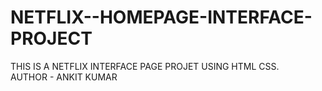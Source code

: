 # NETFLIX--HOMEPAGE-INTERFACE-PROJECT
THIS IS A NETFLIX INTERFACE PAGE PROJET USING HTML CSS.
<br>
AUTHOR - ANKIT KUMAR
